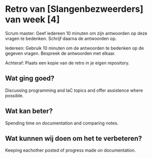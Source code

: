 # Retro van [Slangenbezweerders] van week [4]
Scrum master: Geef iedereen 10 minuten om zijn antwoorden op deze vragen te bedenken. Schrijf daarna de antwoorden op. 

Iedereen: Gebruik 10 minuten om de antwoorden te bedenken op de gegeven vragen. Bespreek de antwoorden met elkaar.

Achteraf: Plaats een kopie van de retro in je eigen repository.

## Wat ging goed?
Discussing programming and IaC topics and offer assistence where possible.

## Wat kan beter?
Spending time on documentation and comparing notes.

## Wat kunnen wij doen om het te verbeteren?
Keeping eachother posted of progress made on documentation. 